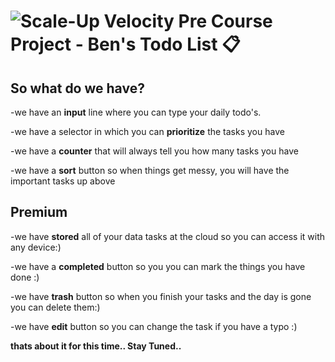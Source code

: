 # ![Scale-Up Velocity](./readme-files/logo-main.png) Pre Course Project - Ben's Todo List 📋

## So what do we have?

-we have an **input** line where you can type your daily todo's.

-we have a selector in which you can **prioritize** the tasks you have

-we have a **counter** that will always tell you how many tasks you have

-we have a **sort** button so when things get messy, you will have the important tasks up above

## Premium

-we have **stored** all of your data tasks at the cloud so you can access it with any device:)

-we have a **completed** button so you you can mark the things you have done :)

-we have **trash** button so when you finish your tasks and the day is gone you can delete them:)

-we have **edit** button so you can change the task if you have a typo :)

**thats about it for this time.. Stay Tuned..**

